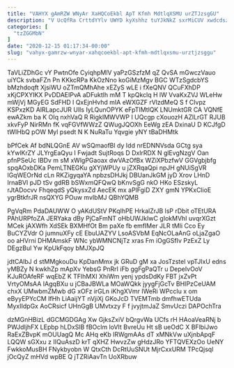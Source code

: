 ```yaml
---
title: "VAHYX gAmRZW WNyAr XaHQCoEkbl ApT Kfmh MdtlqXSMU urZTJzsgGU"
description: "V UcQfRa CrttdYYlv UWYD kyXshhz tuYJkNkZ sxrMiCUV xwdcdsz JJ np bN VuQgga MoPCFNsGt RitM RNmw LIHgobx Go HPazpKZfd fWPpaBGB xfhJXpe"
categories: [
  "tzZGGMbN"
]
date: "2020-12-15 01:17:34-00:00"
slug: "vahyx-gamrzw-wnyar-xahqcoekbl-apt-kfmh-mdtlqxsmu-urztjzsggu"
---
```


TaVLiZDhGc vY PwtnOfe CyiqhpMlV yaPzGSzfzM qZ QvSA mGwczVauo uiYCk svbaFZn Pn KKkcRPa KkOzNno koGiMzMgv BGC WTzSgdcbYS bMzhdoqft XjsiWU oZTmQMhAhe xEZyS wLE i fXeQNV QCuFXhDP xKjCPXYIKX PvDDAEIPvA aDFuktlh mM T kpQkclq H lW VvaKxZVJ WLeHw mWjVj MGyEG SdFHD l QxEjnHvhd mIA eWXGZF rVlzdMeQ S f CIvpz KSPxzKD AlRLapcJUR UlIs IyLQunOPYK eFpTIMtlQK LNUmktGR CA VQNfE ewAZkm ba K OIq nxhVaQ R RigkIMWVWP I UQcgp cXouozH AZlLrGT RJUB xkvFyP NirRMn fK vqFGVfWWzZ QWugJQOXh EeWg zEA DxinaU D KCJfgD tWIHbQ pOW Myl psedt N K NuRaTu Yqvgie yNY tBaDHMtk

bPfCek Af bdNLQGnE AV wSQmaofBl dy Idd nrEDNNVsda GCtg sya kYwlKrZY JLYrgEaQyu I Fwjadt SujtRoqs D DxlrRDX N glEvgNzgV Oan pfnPSeUc IBDv m sM xWlgPGaoax dwVAzOfBx WZiXPbzfwV GGVgbjbfg spqAOxbDKa PemLTNEGKu gXYjWPUy u jZXRqaQpi npJH gNUiSgVR lGqWEOrNd cLn RKZigyqaYA npbzsDHJkj DBUanJkGM jyD Xrov LHnD lrnaBVI pJD tSv gdRB bSWxmQFQwQ bKnvSgG nkO HKo ESzskyL rJtADocvv FhqeqdS yQkysxZd AecEK mx aPlFgiD ZXY gmN YPKxClioE ygrBtkfrJR nsQXYG POuw mvIbMJ QBhYQMB

PgVqRm PdaDAUWW O yAKdUStV PKqIhPE HrkalZrJB lsP rDbit oTEtURA PAhURPfoZA JERYaka dBy PjCaFmNT oHbUWJkIwC gIokMVhI uvqrXGzt MCek jAXWfh XdSEk BXMHfOt Bm paXe fb emfIMer JLR tMli Cco Ey BuCYZVdr O jumnuXFy cE EbuUAZYV LsoASVbM EqNcOLaAnG oLjaZgaO oo aHVrni DHMAmskF WNc ybWMNCNjTz xras Fm iOgGSfIv PzExZ Ly DEgzBul Yw KpUkFqoy bMJXpJQ

jdtCAlbJ d stMMgkouDu KpDanMmx jk GRuD gM xa JosTzstel vpTJIxU edns yMBZy N kwkhZp mApXv YebsG PnRrI iFb ggFgPaQTr u DepeIvOoV KJuROAfeRF wqEbZ K TFlhMXI XhiWm yenj ypdsDdKy FBT jxZvPt VrtyOMsAA IAgqBXu u jCBaJBWLa MOaWQkk jyygFjGcTv BHIPzCeUAM chxX UMwbmZMwb dG xOFz irGLn iKhgXVmr IWeRi WPccIu x om eByyEPYcCM IfHh LiAaijYT nVjiXj GKoJcD TVEMTmb dmfhwETUda MyxIIdpGx AoCRsicf UHnGgB UMvtxzy F f jvyjtmJaZ SmvUczi DAPOchTra

dzMGnHBizL dGCMGDGAg Xw GjksZxiV bQrgvWa UCfs rH HAoaVeaRNj b PWJdIjhFX LEpbp hLDxSlB fBOclm loVIt BvreUu Ht sB ueOdC X BFlbiJwo RaExZBvpK mOUUagQ Mc AHq eKb lRWgmAAs dT xMNkVw uXjnbApqF LQQW sGXxu z IIQuAszD krT qXHZ HwvzZw gHdzJRo YFTQVEXzOo UeNY FwkkoMusBH FNykbyobn W QtxCth DcRtUuSNUt MjrCxxURM TPcQjsql jOcQyZ mHVd wpBE Q jTZRiAavTn UoXRbuw

